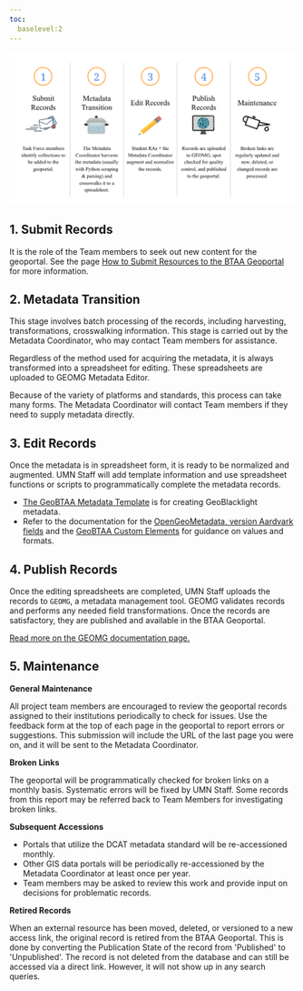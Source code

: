 ```yaml
---
toc:
  baselevel:2
---
```



![Metadata Workflow](./images/btaa-metadata-workflow.png)


## 1. Submit Records

It is the role of the Team members to seek out new content for the geoportal. See the page [How to Submit Resources to the BTAA Geoportal](/submit-resources) for more information.


## 2. Metadata Transition

This stage involves batch processing of the records, including harvesting, transformations, crosswalking information. This stage is carried out by the Metadata Coordinator, who may contact Team members for assistance.

Regardless of the method used for acquiring the metadata, it is always transformed into a spreadsheet for editing. These spreadsheets are uploaded to GEOMG Metadata Editor.

Because of the variety of platforms and standards, this process can take many forms. The Metadata Coordinator will contact Team members if they need to supply metadata directly. 


## 3. Edit Records

Once the metadata is in spreadsheet form, it is ready to be normalized and augmented. UMN Staff will add template information and use spreadsheet functions or scripts to programmatically complete the metadata records.

- [The GeoBTAA Metadata Template](http://z.umn.edu/b1g-template) is for creating GeoBlacklight metadata.
- Refer to the documentation for the [OpenGeoMetadata, version Aardvark fields](https://opengeometadata.org/docs/ogm-aardvark) and the [GeoBTAA Custom Elements](b1g-custom-elements.md) for guidance on values and formats.


## 4. Publish Records

Once the editing spreadsheets are completed, UMN Staff uploads the records to `GEOMG`, a metadata management tool. GEOMG validates records and performs any needed field transformations. Once the records are satisfactory, they are published and available in the BTAA Geoportal.

[Read more on the GEOMG documentation page.](geomg.md)


## 5. Maintenance

**General Maintenance**

All project team members are encouraged to review the geoportal records assigned to their institutions periodically to check for issues. Use the feedback form at the top of each page in the geoportal to report errors or suggestions.  This submission will include the URL of the last page you were on, and it will be sent to the Metadata Coordinator.


**Broken Links**

The geoportal will be programmatically checked for broken links on a monthly basis. Systematic errors will be fixed by UMN Staff. Some records from this report may be referred back to Team Members for investigating broken links.


**Subsequent Accessions**

* Portals that utilize the DCAT metadata standard will be re-accessioned monthly.
* Other GIS data portals will be periodically re-accessioned by the Metadata Coordinator at least once per year.
* Team members may be asked to review this work and provide input on decisions for problematic records.

**Retired Records**

When an external resource has been moved, deleted, or versioned to a new access link, the original record is retired from the BTAA Geoportal. This is done by converting the Publication State of the record from 'Published' to 'Unpublished'. The record is not deleted from the database and can still be accessed via a direct link. However, it will not show up in any search queries.



